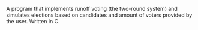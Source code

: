 A program that implements runoff voting (the two-round system) and simulates elections based on candidates and amount of voters provided by the user. Written in C.
